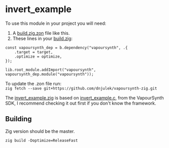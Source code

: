 # invert_example

To use this module in your project you will need:
1. A [build.zig.zon](/examples/example/build.zig.zon) file like this.
2. These lines in your [build.zig](/examples/example/build.zig):

```zig
const vapoursynth_dep = b.dependency("vapoursynth", .{
    .target = target,
    .optimize = optimize,
});

lib.root_module.addImport("vapoursynth", vapoursynth_dep.module("vapoursynth"));
```

To update the .zon file run:\
``zig fetch --save git+https://github.com/dnjulek/vapoursynth-zig.git``

The [invert_example.zig](/examples/example/src/invert_example.zig) is based on [invert_example.c](https://github.com/vapoursynth/vapoursynth/blob/master/sdk/invert_example.c), from the VapourSynth SDK, I recommend checking it out first if you don't know the framework.

## Building
Zig version should be the master.

``zig build -Doptimize=ReleaseFast``
